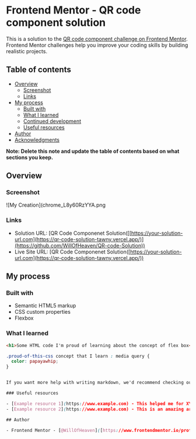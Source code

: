 # Frontend Mentor - QR code component solution

This is a solution to the [QR code component challenge on Frontend Mentor](https://www.frontendmentor.io/challenges/qr-code-component-iux_sIO_H). Frontend Mentor challenges help you improve your coding skills by building realistic projects. 

## Table of contents

- [Overview](#overview)
  - [Screenshot](#screenshot)
  - [Links](#links)
- [My process](#my-process)
  - [Built with](#built-with)
  - [What I learned](#what-i-learned)
  - [Continued development](#continued-development)
  - [Useful resources](#useful-resources)
- [Author](#author)
- [Acknowledgments](#acknowledgments)

**Note: Delete this note and update the table of contents based on what sections you keep.**

## Overview

### Screenshot

![My Creation](chrome_L8y60RzYYA.png


### Links

- Solution URL: [QR Code Componenet Solution([[https://your-solution-url.com](https://qr-code-solution-tawny.vercel.app/)](https://github.com/WillOfHeaven/QR-code-Solution))
- Live Site URL: [QR Code Componenet Solution([https://your-solution-url.com](https://qr-code-solution-tawny.vercel.app/))

## My process

### Built with

- Semantic HTML5 markup
- CSS custom properties
- Flexbox

### What I learned

```html
<h1>Some HTML code I'm proud of learning about the concept of flex box</h1>
```
```css
.proud-of-this-css concept that I learn : media query {
  color: papayawhip;
}


If you want more help with writing markdown, we'd recommend checking out [The Markdown Guide](https://www.markdownguide.org/) to learn more.

### Useful resources

- [Example resource 1](https://www.example.com) - This helped me for XYZ reason. I really liked this pattern and will use it going forward.
- [Example resource 2](https://www.example.com) - This is an amazing article which helped me finally understand XYZ. I'd recommend it to anyone still learning this concept.

## Author

- Frontend Mentor - [@WillOfHeaven]([https://www.frontendmentor.io/profile/yourusername](https://www.frontendmentor.io/profile/WillOfHeaven))
